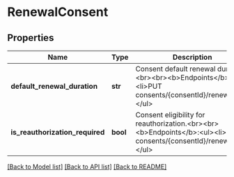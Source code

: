# RenewalConsent


## Properties
Name | Type | Description | Notes
------------ | ------------- | ------------- | -------------
**default_renewal_duration** | **str** | Consent default renewal duration.&lt;br&gt;&lt;br&gt;&lt;b&gt;Endpoints&lt;/b&gt;:&lt;ul&gt;&lt;li&gt;PUT consents/{consentId}/renewal&lt;/li&gt;&lt;/ul&gt; | [optional] 
**is_reauthorization_required** | **bool** | Consent eligibility for reauthorization.&lt;br&gt;&lt;br&gt;&lt;b&gt;Endpoints&lt;/b&gt;:&lt;ul&gt;&lt;li&gt;PUT consents/{consentId}/renewal&lt;/li&gt;&lt;/ul&gt; | [optional] 

[[Back to Model list]](../README.md#documentation-for-models) [[Back to API list]](../README.md#documentation-for-api-endpoints) [[Back to README]](../README.md)


